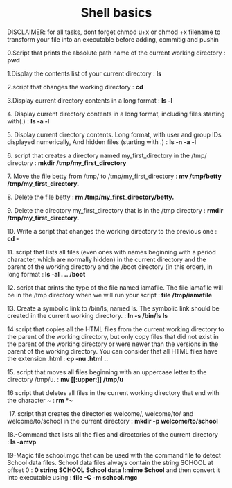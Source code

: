 <h1 align=center> Shell basics </h1>


<p>DISCLAIMER: for all tasks, dont forget chmod u+x or chmod +x filename to transform your file into an executable before adding, commitig and pushin</p>
<p>0.Script that prints the absolute path name of the current working directory : <strong>pwd</strong></p>
<p>1.Display the contents list of your current directory :<strong>&nbsp;</strong><strong>ls</strong></p>
<p>2.script that changes the working directory : <strong>cd</strong>&nbsp;</p>
<p>3.Display current directory contents in a long format : <strong>ls -l&nbsp;</strong></p>
<p>4. Display current directory contents in a long format, including files starting with(.) : <strong>ls -a -l&nbsp;</strong></p>
<p>5. Display current directory contents. Long format, with user and group IDs displayed numerically, And hidden files (starting with .) : <strong>ls -n -a -l&nbsp;</strong></p>
<p>6. script that creates a directory named my_first_directory in the /tmp/ directory : <strong>mkdir /tmp/my_first_directory</strong>&nbsp;</p>
<p>7. Move the file betty from /tmp/ to /tmp/my_first_directory : <strong>mv /tmp/betty /tmp/my_first_directory.</strong></p>
<p>8. Delete the file betty :<strong>&nbsp;rm /tmp/my_first_directory/betty.</strong></p>
<p>9. Delete the directory my_first_directory that is in the /tmp directory : <strong>rmdir /tmp/my_first_directory.</strong></p>
<p>10. Write a script that changes the working directory to the previous one : <strong>cd -&nbsp;</strong></p>
<p>11. script that lists all files (even ones with names beginning with a period character, which are normally hidden) in the current directory and the parent of the working directory and the /boot directory (in this order), in long format :<strong>&nbsp;ls -al . .. /boot&nbsp;</strong></p>
<p>12. script that prints the type of the file named iamafile. The file iamafile will be in the /tmp directory when we will run your script :<strong>&nbsp;file /tmp/iamafile</strong></p>
<p>13. Create a symbolic link to /bin/ls, named ls. The symbolic link should be created in the current working directory. : <strong>ln -s /bin/ls ls</strong></p>
<p>14 script that copies all the HTML files from the current working directory to the parent of the working directory, but only copy files that did not exist in the parent of the working directory or were newer than the versions in the parent of the working directory. You can consider that all HTML files have the extension .html : <strong>cp -nu .html ..</strong></p>
<p>15. script that moves all files beginning with an uppercase letter to the directory /tmp/u. : <strong>mv [[:upper:]] /tmp/u&nbsp;</strong></p>
<p>16 script that deletes all files in the current working directory that end with the character ~ :<strong>&nbsp;rm *~&nbsp;</strong></p>
<p>&nbsp;17. script that creates the directories welcome/, welcome/to/ and welcome/to/school in the current directory : <strong>mkdir -p welcome/to/school&nbsp;</strong></p>
<p>18.-Command that lists all the files and directories of the current directory :<strong>&nbsp;ls -amvp</strong></p>
<p>19-Magic file school.mgc that can be used with the command file to detect School data files. School data files always contain the string SCHOOL at offset 0 : <strong>0 string SCHOOL School data !:mime School</strong>&nbsp;and then convert it into executable using&nbsp;: <strong>file -C -m school.mgc </strong></p>
<p><br></p>
<p><br></p>
